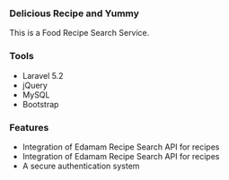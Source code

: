 <h3>Delicious Recipe and Yummy</h3>
<p>This is a Food Recipe Search Service.</p>

<h3>Tools</h3>
<ul>
  <li>Laravel 5.2</li>
  <li>jQuery</li>
  <li>MySQL</li>
  <li>Bootstrap</li>
</ul>

<h3>Features</h3>

<ul>
  <li>Integration of Edamam Recipe Search API for recipes</li>
  <li>Integration of Edamam Recipe Search API for recipes</li>
  <li>A secure authentication system</li>
</ul>
